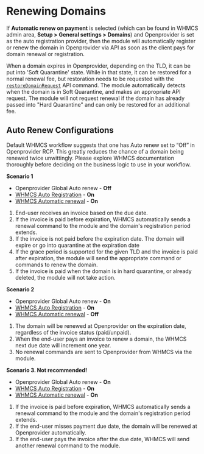 # Renewing Domains

If **Automatic renew on payment** is selected (which can be found in WHMCS admin area, **Setup > General settings > Domains**) ​and Openprovider is set as the auto registration provider, then the module will automatically register or renew the domain in Openprovider via API as soon as the client pays for domain renewal or registration.

When a domain expires in Openprovider, depending on the TLD, it can be put into 'Soft Quarantine' state. While in that state, it can be restored for a normal renewal fee, but restoration needs to be requested with the [`restoreDomainRequest`](https://doc.openprovider.eu/API_Module_Domain_restoreDomainRequest) API command. The module automatically detects when the domain is in Soft Quarantine, and makes an appropriate API request. The module will not request renewal if the domain has already passed into "Hard Quarantine" and can only be restored for an additional fee.

## Auto Renew Configurations

Default WHMCS workflow suggests that one has Auto renew set to “Off” in Openprovider RCP. This greatly reduces the chance of a domain being renewed twice unwittingly.
Please explore WHMCS documentation thoroughly before deciding on the business logic to use in your workflow.

**Scenario 1**

* Openprovider Global Auto renew - **Off**
* [WHMCS Auto Registration](https://docs.whmcs.com/Domains_Configuration#Automatic_Domain_Registration) - **On**
* [WHMCS Automatic renewal](https://docs.whmcs.com/Domains_Configuration#Automatic_Renewal) - **On**

1. End-user receives an invoice based on the due date. 
2. If the invoice is paid before expiration, WHMCS automatically sends a renewal command to the module and the domain's registration period extends.
3. If the invoice is not paid before the expiration date. The domain will expire or go into quarantine at the expiration date
4. If the grace period is supported for the given TLD and the invoice is paid after expiration, the module will send the appropriate command or commands to renew the domain.
5. If the invoice is paid when the domain is in hard quarantine, or already deleted, the module will not take action.

**Scenario 2**

* Openprovider Global Auto renew - **On**
* [WHMCS Auto Registration](https://docs.whmcs.com/Domains_Configuration#Automatic_Domain_Registration) - **On**
* [WHMCS Automatic renewal](https://docs.whmcs.com/Domains_Configuration#Automatic_Renewal) - **Off**

1. The domain will be renewed at Openprovider on the expiration date, regardless of the invoice status (paid/unpaid).
2. When the end-user pays an invoice to renew a domain, the WHMCS next due date will increment one year. 
3. No renewal commands are sent to Openprovider from WHMCS via the module.

**Scenario 3. Not recommended!**

* Openprovider Global Auto renew - **On**
* [WHMCS Auto Registration](https://docs.whmcs.com/Domains_Configuration#Automatic_Domain_Registration) - **On**
* [WHMCS Automatic renewal](https://docs.whmcs.com/Domains_Configuration#Automatic_Renewal) - **On**

1.  If the invoice is paid before expiration, WHMCS automatically sends a renewal command to the module and the domain's registration period extends.
2.  If the end-user misses payment due date, the domain will be renewed at Openprovider automatically.
3.  If the end-user pays the invoice after the due date, WHMCS will send another renewal command to the module. 